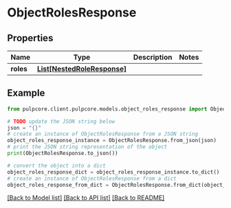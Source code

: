 # ObjectRolesResponse


## Properties

Name | Type | Description | Notes
------------ | ------------- | ------------- | -------------
**roles** | [**List[NestedRoleResponse]**](NestedRoleResponse.md) |  | 

## Example

```python
from pulpcore.client.pulpcore.models.object_roles_response import ObjectRolesResponse

# TODO update the JSON string below
json = "{}"
# create an instance of ObjectRolesResponse from a JSON string
object_roles_response_instance = ObjectRolesResponse.from_json(json)
# print the JSON string representation of the object
print(ObjectRolesResponse.to_json())

# convert the object into a dict
object_roles_response_dict = object_roles_response_instance.to_dict()
# create an instance of ObjectRolesResponse from a dict
object_roles_response_from_dict = ObjectRolesResponse.from_dict(object_roles_response_dict)
```
[[Back to Model list]](../README.md#documentation-for-models) [[Back to API list]](../README.md#documentation-for-api-endpoints) [[Back to README]](../README.md)


